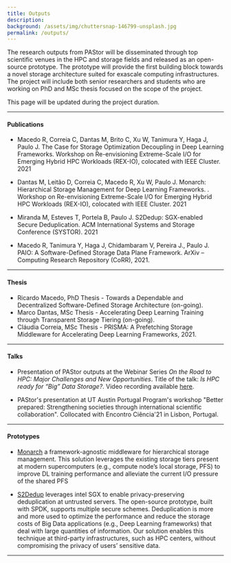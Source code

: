 ```yaml
---
title: Outputs
description:
background: /assets/img/chuttersnap-146799-unsplash.jpg
permalink: /outputs/
---
```


The research outputs from PAStor will be disseminated through top scientific venues in the HPC and storage fields and released as an open-source prototype. The prototype will provide the first building block towards a novel storage architecture suited for exascale computing infrastructures. The project will include both senior researchers and students who are working on PhD and MSc thesis focused on the scope of the project.

This page will be updated during the project duration.

---
#### Publications

* Macedo R, Correia C, Dantas M, Brito C, Xu W, Tanimura Y, Haga J, Paulo J. The Case for Storage Optimization Decoupling in Deep Learning Frameworks. Workshop on Re-envisioning Extreme-Scale I/O for Emerging Hybrid HPC Workloads (REX-IO), colocated with IEEE Cluster. 2021

* Dantas M, Leitão D, Correia C, Macedo R, Xu W, Paulo J. Monarch: Hierarchical Storage Management for Deep Learning Frameworks. . Workshop on Re-envisioning Extreme-Scale I/O for Emerging Hybrid HPC Workloads (REX-IO), colocated with IEEE Cluster. 2021

* Miranda M, Esteves T, Portela B, Paulo J. S2Dedup: SGX-enabled Secure Deduplication. ACM International Systems and Storage Conference (SYSTOR). 2021

* Macedo R, Tanimura Y, Haga J, Chidambaram V, Pereira J., Paulo J. PAIO: A Software-Defined Storage Data Plane Framework. ArXiv – Computing Research Repository (CoRR), 2021. 


----
#### Thesis

* Ricardo Macedo, PhD Thesis - Towards a Dependable and Decentralized Software-Defined Storage Architecture (on-going).
* Marco Dantas, MSc Thesis - Accelerating Deep Learning Training through Transparent Storage Tiering (on-going).
* Cláudia Correia, MSc Thesis - PRISMA: A Prefetching Storage Middleware for Accelerating Deep Learning Frameworks, 2021.

----
#### Talks

* Presentation of PAStor outputs at the Webinar Series *On the Road to HPC: Major Challenges and New Opportunities*.  Title of the talk: *Is HPC ready for “Big” Data Storage?*. Video recording available [here](https://www.youtube.com/watch?v=IqDrwYyB8Oc&t=2s).

* PAStor's presentation at UT Austin Portugal Program's workshop "Better prepared: Strengthening societies through international scientific collaboration". Collocated with Encontro Ciência'21 in Lisbon, Portugal.

---
#### Prototypes

* [Monarch](https://github.com/dsrhaslab/monarch) a framework-agnostic middleware for hierarchical storage management. This solution leverages the existing storage tiers present at modern supercomputers (e.g., compute node’s local storage, PFS) to improve DL training performance and alleviate the current I/O pressure of the shared PFS

* [S2Dedup](https://github.com/mmm97/S2Dedup) leverages intel SGX to enable privacy-preserving deduplication at untrusted servers. The open-source prototype, built with SPDK, supports multiple secure schemes. Deduplication is more and more used to optimize the performance and reduce the storage costs of Big Data applications (e.g., Deep Learning frameworks) that deal with large quantities of information. Our solution enables this technique at third-party infrastructures, such as HPC centers, without compromising the privacy of users’ sensitive data.

---

